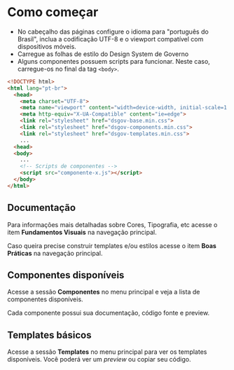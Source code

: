 # Como começar

- No cabeçalho das páginas configure o idioma para "português do Brasil", inclua a codificação UTF-8 e o viewport compatível com dispositivos móveis.
- Carregue as folhas de estilo do Design System de Governo
- Alguns componentes possuem scripts para funcionar. Neste caso, carregue-os no final da tag `<body>`.

```html
<!DOCTYPE html>
<html lang="pt-br">
  <head>
    <meta charset="UTF-8">
    <meta name="viewport" content="width=device-width, initial-scale=1.0">
    <meta http-equiv="X-UA-Compatible" content="ie=edge">
    <link rel="stylesheet" href="dsgov-base.min.css">
    <link rel="stylesheet" href="dsgov-components.min.css">
    <link rel="stylesheet" href="dsgov-templates.min.css">
    ...
  <head>
  <body>
    ...
    <!-- Scripts de componentes -->
    <script src="componente-x.js"></script>
  </body>
</html>
```



## Documentação

Para informações mais detalhadas sobre Cores, Tipografia, etc acesse o item **Fundamentos Visuais** na navegação principal.

Caso queira precise construir templates e/ou estilos acesse o item **Boas Práticas** na navegação principal.

## Componentes disponíveis

Acesse a sessão **Componentes** no menu principal e veja a lista de componentes disponíveis.

Cada componente possui sua documentação, código fonte e preview.

## Templates básicos

Acesse a sessão **Templates** no menu principal para ver os templates disponíveis. Você poderá ver um _preview_ ou copiar seu código.
